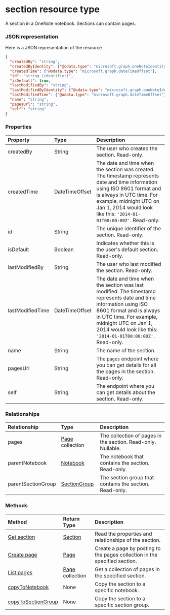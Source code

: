 # section resource type

A section in a OneNote notebook. Sections can contain pages.

### JSON representation

Here is a JSON representation of the resource

<!-- {
  "blockType": "resource",
  "optionalProperties": [
    "pages",
    "parentNotebook",
    "parentSectionGroup"
  ],
  "@odata.type": "microsoft.graph.section"
}-->

```json
{
  "createdBy": "string",
  "createdByIdentity": {"@odata.type": "microsoft.graph.oneNoteIdentitySet"},
  "createdTime": {"@odata.type": "microsoft.graph.dateTimeOffset"},
  "id": "string (identifier)",
  "isDefault": true,
  "lastModifiedBy": "string",
  "lastModifiedByIdentity": {"@odata.type": "microsoft.graph.oneNoteIdentitySet"},
  "lastModifiedTime": {"@odata.type": "microsoft.graph.dateTimeOffset"},
  "name": "string",
  "pagesUrl": "string",
  "self": "string"
}

```
### Properties
| Property	   | Type	|Description|
|:---------------|:--------|:----------|
|createdBy|String|The user who created the section. Read-only.|
|createdTime|DateTimeOffset|The date and time when the section was created. The timestamp represents date and time information using ISO 8601 format and is always in UTC time. For example, midnight UTC on Jan 1, 2014 would look like this: `'2014-01-01T00:00:00Z'`. Read-only.|
|id|String|The unique identifier of the section.  Read-only.|
|isDefault|Boolean|Indicates whether this is the user's default section. Read-only.|
|lastModifiedBy|String|The user who last modified the section. Read-only.|
|lastModifiedTime|DateTimeOffset|The date and time when the section was last modified. The timestamp represents date and time information using ISO 8601 format and is always in UTC time. For example, midnight UTC on Jan 1, 2014 would look like this: `'2014-01-01T00:00:00Z'`. Read-only.|
|name|String|The name of the section. |
|pagesUrl|String|The `pages` endpoint where you can get details for all the pages in the section. Read-only.|
|self|String|The endpoint where you can get details about the section. Read-only.|

### Relationships
| Relationship | Type	|Description|
|:---------------|:--------|:----------|
|pages|[Page](page.md) collection|The collection of pages in the section.  Read-only. Nullable.|
|parentNotebook|[Notebook](notebook.md)|The notebook that contains the section.  Read-only.|
|parentSectionGroup|[SectionGroup](sectiongroup.md)|The section group that contains the section.  Read-only.|

### Methods

| Method		   | Return Type	|Description|
|:---------------|:--------|:----------|
|[Get section](../api/section_get.md) | [Section](section.md) |Read the properties and relationships of the section.|
|[Create page](../api/section_post_pages.md) |[Page](page.md)| Create a page by posting to the pages collection in the specified section.|
|[List pages](../api/section_list_pages.md) |[Page](page.md) collection| Get a collection of pages in the specified section.|
|[copyToNotebook](../api/section_copytonotebook.md)|None|Copy the section to a specific notebook.|
|[copyToSectionGroup](../api/section_copytosectiongroup.md)|None|Copy the section to a specific section group.|


<!-- uuid: 8fcb5dbc-d5aa-4681-8e31-b001d5168d79
2015-10-25 14:57:30 UTC -->
<!-- {
  "type": "#page.annotation",
  "description": "section resource",
  "keywords": "",
  "section": "documentation",
  "tocPath": ""
}-->